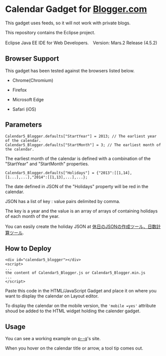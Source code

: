 # Calendar Gadget for [Blogger.com ](https://www.blogger.com/about/?r=1-null_user)

This gadget uses feeds, so it will not work with private blogs.

This repository contains the Eclipse project.

Eclipse Java EE IDE for Web Developers.　Version: Mars.2 Release (4.5.2)

## Browser Support

This gadget has been tested against the browsers listed below.

* Chrome(Chromium)

* Firefox

* Microsoft Edge

* Safari (iOS)

## Parameters
```
Calendar5_Blogger.defaults["StartYear"] = 2013; // The earliest year of the calendar. 
Calendar5_Blogger.defaults["StartMonth"] = 3; // The earliest month of the calendar.
```
The earliest month of the calendar  is defined with a combination of the "StartYear" and "StartMonth" properties.

```
Calendar5_Blogger.defaults["Holidays"] = {"2013":[[1,14],[1...],...],"2014":[[1,13],...],...};
```

The date defined in JSON of the "Holidays" property will be red in the calendar.

JSON has a list  of key :  value  pairs delimited by comma. 

The key is a year and the value is an array of arrays of containing holidays of each month of the year.

You can easily create the holiday JSON at  [休日のJSONの作成ツール、日数計算ツール](https://p--q.blogspot.jp/2017/01/json.html).

## How to Deploy

```
<div id="calendar5_blogger"></div>
<script> 
...
the content of Calendar5_Blogger.js or Calendar5_Blogger.min.js 
...
</script>
```

Paste this code in the HTML/JavaScript Gadget and place it on where you want to display the calendar on Layout editor.

To display the calendar on the mobile version,  the `'mobile =yes'` attribute shoud be added to the HTML widget holding the calender gadget.

## Usage

You can see a working example on [p--q](https://p--q.blogspot.jp/)'s site.

When you hover on the calendar title or arrow, a tool tip comes out.
